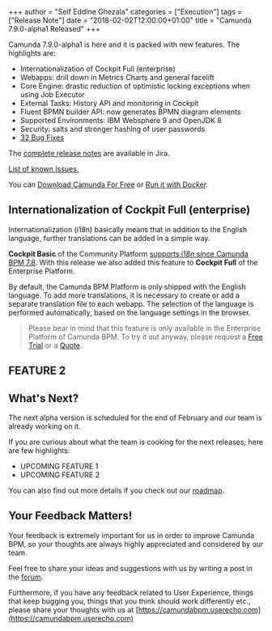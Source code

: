 +++
author = "Seif Eddine Ghezala"
categories = ["Execution"]
tags = ["Release Note"]
date = "2018-02-02T12:00:00+01:00"
title = "Camunda 7.9.0-alpha1 Released"
+++

Camunda 7.9.0-alpha1 is here and it is packed with new features. The highlights are:

* Internationalization of Cockpit Full (enterprise)
* Webapps: drill down in Metrics Charts and general facelift
* Core Engine: drastic reduction of optimistic locking exceptions when using Job Executor
* External Tasks: History API and monitoring in Cockpit
* Fluent BPMN builder API: now generates BPMN diagram elements
* Supported Environments: IBM Websphere 9 and OpenJDK 8
* Security: salts and stronger hashing of user passwords
* [32 Bug Fixes](https://app.camunda.com/jira/issues/?jql=issuetype%20%3D%20%22Bug%20Report%22%20AND%20fixVersion%20%3D%207.7.0-alpha1)

The [complete release notes](https://app.camunda.com/jira/secure/ReleaseNote.jspa?projectId=10230&version=14609) are available in Jira.

[List of known Issues.](https://app.camunda.com/jira/issues/?jql=affectedVersion%20%3D%207.7.0-alpha1)

You can [Download Camunda For Free](https://camunda.org/download/)
or [Run it with Docker](https://hub.docker.com/r/camunda/camunda-bpm-platform/).

<!--more-->

## Internationalization of Cockpit Full (enterprise)
Internationalization (i18n) basically means that in addition to the English language, further translations can be added in a simple way.

**Cockpit Basic** of the Community Platform 
[supports i18n since Camunda BPM 7.8](http://blog.camunda.org/post/2017/10/camunda-bpm-780-alpha5-released/#internationalization-i18n-for-cockpit-admin).
With this release we also added this feature to **Cockpit Full** of the Enterprise Platform.

By default, the Camunda BPM Platform is only shipped with the English language. 
To add more translations, it is necessary to create or add a separate translation file to each webapp.
The selection of the language is performed automatically, based on the language settings in the browser.

> Please bear in mind that this feature is only available in the Enterprise Platform of Camunda BPM.
> To try it out anyway, please request a [Free Trial](https://camunda.com/download/enterprise/) or a
> [Quote](https://camunda.com/enterprise/).

## FEATURE 2

## What's Next?
The next alpha version is scheduled for the end of February and our team is already working on it.

If you are curious about what the team is cooking for the next releases, here are few highlights:

* UPCOMING FEATURE 1
* UPCOMING FEATURE 2

You can also find out more details if you check out our [roadmap](https://camunda.org/roadmap).

## Your Feedback Matters!
Your feedback is extremely important for us in order to improve Camunda BPM, so your thoughts are always highly appreciated and considered by our team.

Feel free to share your ideas and suggestions with us by writing a post in the [forum](https://forum.camunda.org/).

Furthermore, if you have any feedback related to User Experience, things that keep bugging you, things that you think should work differently etc., please share your thoughts with us at [https://camundabpm.userecho.com](https://camundabpm.userecho.com)
